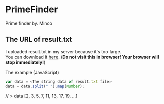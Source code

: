 # PrimeFinder
Prime finder by. Minco

## The URL of result.txt
I uploaded result.txt in my server because it's too large.  
You can download it [here](https://www.minco.kro.kr/dumps/prime/result.txt). (**Do not visit this in browser! Your browser will stop immediately!**)  

The example (JavaScript)
```js
var data = <The string data of result.txt file>
data = data.split(" ").map(Number);
```
  
// > data [2, 3, 5, 7, 11, 13, 17, 19, ...]
